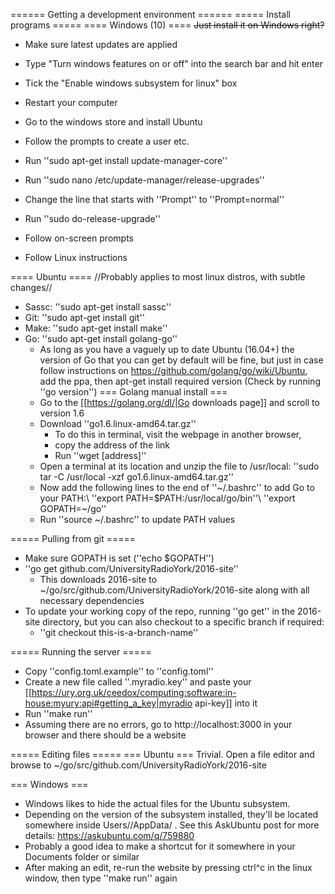 ====== Getting a development environment ======
===== Install programs =====
==== Windows (10) ====
<del>
Just install it on Windows right?
</del>
  * Make sure latest updates are applied
  * Type "Turn windows features on or off" into the search bar and hit enter
  * Tick the "Enable windows subsystem for linux" box
  * Restart your computer
  * Go to the windows store and install Ubuntu
  * Follow the prompts to create a user etc.
  * Run ''sudo apt-get install update-manager-core''
  * Run ''sudo nano /etc/update-manager/release-upgrades''
  * Change the line that starts with ''Prompt'' to ''Prompt=normal''
  * Run ''sudo do-release-upgrade''
  * Follow on-screen prompts

  * Follow Linux instructions

==== Ubuntu ====
//Probably applies to most linux distros, with subtle changes//
  * Sassc: ''sudo apt-get install sassc''
  * Git: ''sudo apt-get install git''
  * Make: ''sudo apt-get install make''
  * Go: ''sudo apt-get install golang-go''
    * As long as you have a vaguely up to date Ubuntu (16.04+) the version of Go that you can get by default will be fine, but just in case follow instructions on https://github.com/golang/go/wiki/Ubuntu, add the ppa, then apt-get install required version (Check by running ''go version'')
=== Golang manual install ===
    * Go to the [[https://golang.org/dl/|Go downloads page]] and scroll to version 1.6
    * Download ''go1.6.linux-amd64.tar.gz''
      * To do this in terminal, visit the webpage in another browser, 
      * copy the address of the link
      * Run ''wget [address]''
    * Open a terminal at its location and unzip the file to /usr/local: ''sudo tar -C /usr/local -xzf go1.6.linux-amd64.tar.gz''
    * Now add the following lines to the end of ''~/.bashrc'' to add Go to your PATH:\\ ''export PATH=$PATH:/usr/local/go/bin''\\ ''export GOPATH=~/go''
    * Run ''source ~/.bashrc'' to update PATH values

===== Pulling from git =====
  * Make sure GOPATH is set (''echo $GOPATH'')
  * ''go get github.com/UniversityRadioYork/2016-site''
    * This downloads 2016-site to ~/go/src/github.com/UniversityRadioYork/2016-site along with all necessary dependencies
  * To update your working copy of the repo, running ''go get'' in the 2016-site directory, but you can also checkout to a specific branch if required:
    * ''git checkout this-is-a-branch-name'' 

===== Running the server =====
  * Copy ''config.toml.example'' to ''config.toml''
  * Create a new file called ''.myradio.key'' and paste your [[https://ury.org.uk/ceedox/computing:software:in-house:myury:api#getting_a_key|myradio api-key]] into it
  * Run ''make run''
  * Assuming there are no errors, go to http://localhost:3000 in your browser and there should be a website

===== Editing files =====
=== Ubuntu ===
Trivial. Open a file editor and browse to ~/go/src/github.com/UniversityRadioYork/2016-site

=== Windows ===
  * Windows likes to hide the actual files for the Ubuntu subsystem.
  * Depending on the version of the subsystem installed, they'll be located somewhere inside Users/<User>/AppData/ . See this AskUbuntu post for more details: https://askubuntu.com/q/759880
  * Probably a good idea to make a shortcut for it somewhere in your Documents folder or similar
  * After making an edit, re-run the website by pressing ctrl^c in the linux window, then type ''make run'' again
